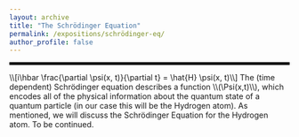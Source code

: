 ```yaml
---
layout: archive
title: "The Schrödinger Equation"
permalink: /expositions/schrödinger-eq/
author_profile: false
---
```

<hr style="border: 2px solid black;">
\\[i\hbar \frac{\partial \psi(x, t)}{\partial t} = \hat{H} \psi(x, t)\\]
The (time dependent) Schrödinger equation describes a function \\(\Psi(x,t)\\), which encodes all of the physical information about the quantum state of a quantum particle (in our case this will be the Hydrogen atom). As mentioned, we will discuss the Schrödinger Equation for the Hydrogen atom. To be continued.
